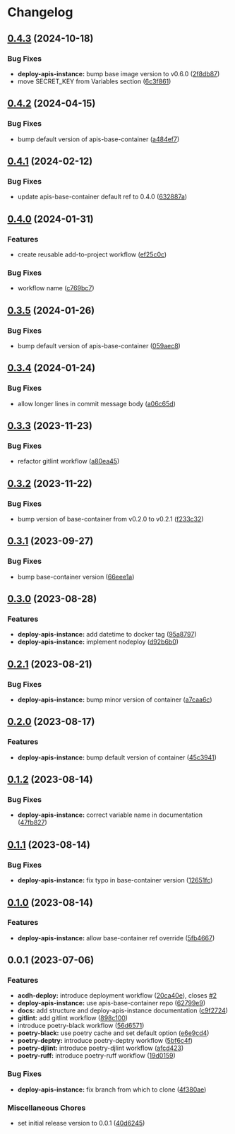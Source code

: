 # Changelog

## [0.4.3](https://github.com/acdh-oeaw/prosnet-workflows/compare/v0.4.2...v0.4.3) (2024-10-18)


### Bug Fixes

* **deploy-apis-instance:** bump base image version to v0.6.0 ([2f8db87](https://github.com/acdh-oeaw/prosnet-workflows/commit/2f8db87d5356bc120a2156f0bbd92866a0ee6faf))
* move SECRET_KEY from Variables section  ([6c3f861](https://github.com/acdh-oeaw/prosnet-workflows/commit/6c3f8614f98626a84be7152326bb01e6a60e44bb))

## [0.4.2](https://github.com/acdh-oeaw/prosnet-workflows/compare/v0.4.1...v0.4.2) (2024-04-15)


### Bug Fixes

* bump default version of apis-base-container ([a484ef7](https://github.com/acdh-oeaw/prosnet-workflows/commit/a484ef7cd9da304e6b1be69d2f2fad59f4262403))

## [0.4.1](https://github.com/acdh-oeaw/prosnet-workflows/compare/v0.4.0...v0.4.1) (2024-02-12)


### Bug Fixes

* update apis-base-container default ref to 0.4.0 ([632887a](https://github.com/acdh-oeaw/prosnet-workflows/commit/632887a7432c9d07da0378c80e10b4a256ccad43))

## [0.4.0](https://github.com/acdh-oeaw/prosnet-workflows/compare/v0.3.5...v0.4.0) (2024-01-31)


### Features

* create reusable add-to-project workflow ([ef25c0c](https://github.com/acdh-oeaw/prosnet-workflows/commit/ef25c0cd9eccf344e4f1206f60f1a2ed96a833aa))


### Bug Fixes

* workflow name ([c769bc7](https://github.com/acdh-oeaw/prosnet-workflows/commit/c769bc733d4339b1ae7c9fc9c64d9d26a296b4d7))

## [0.3.5](https://github.com/acdh-oeaw/prosnet-workflows/compare/v0.3.4...v0.3.5) (2024-01-26)


### Bug Fixes

* bump default version of apis-base-container ([059aec8](https://github.com/acdh-oeaw/prosnet-workflows/commit/059aec8aae260af45cb5244eb4dc3e50b3b60c3a))

## [0.3.4](https://github.com/acdh-oeaw/prosnet-workflows/compare/v0.3.3...v0.3.4) (2024-01-24)


### Bug Fixes

* allow longer lines in commit message body ([a06c65d](https://github.com/acdh-oeaw/prosnet-workflows/commit/a06c65d676ec0ffe3bd096c3150320aad09dc4ff))

## [0.3.3](https://github.com/acdh-oeaw/prosnet-workflows/compare/v0.3.2...v0.3.3) (2023-11-23)


### Bug Fixes

* refactor gitlint workflow ([a80ea45](https://github.com/acdh-oeaw/prosnet-workflows/commit/a80ea45434a64391e49f90c563472c7a758fc46e))

## [0.3.2](https://github.com/acdh-oeaw/prosnet-workflows/compare/v0.3.1...v0.3.2) (2023-11-22)


### Bug Fixes

* bump version of base-container from v0.2.0 to v0.2.1 ([f233c32](https://github.com/acdh-oeaw/prosnet-workflows/commit/f233c3293c2d2deb69868d869367d9c3e1b12280))

## [0.3.1](https://github.com/acdh-oeaw/prosnet-workflows/compare/v0.3.0...v0.3.1) (2023-09-27)


### Bug Fixes

* bump base-container version ([66eee1a](https://github.com/acdh-oeaw/prosnet-workflows/commit/66eee1a03e775010034105507c814736b81c3505))

## [0.3.0](https://github.com/acdh-oeaw/prosnet-workflows/compare/v0.2.1...v0.3.0) (2023-08-28)


### Features

* **deploy-apis-instance:** add datetime to docker tag ([95a8797](https://github.com/acdh-oeaw/prosnet-workflows/commit/95a87975f0414a6701ebab8cf511092b14f94a15))
* **deploy-apis-instance:** implement nodeploy ([d92b6b0](https://github.com/acdh-oeaw/prosnet-workflows/commit/d92b6b0795bf9e28e670ea39a82dae895e69944b))

## [0.2.1](https://github.com/acdh-oeaw/prosnet-workflows/compare/v0.2.0...v0.2.1) (2023-08-21)


### Bug Fixes

* **deploy-apis-instance:** bump minor version of container ([a7caa6c](https://github.com/acdh-oeaw/prosnet-workflows/commit/a7caa6c30c77fc6fd3714cb7342123c7ddca3800))

## [0.2.0](https://github.com/acdh-oeaw/prosnet-workflows/compare/v0.1.2...v0.2.0) (2023-08-17)


### Features

* **deploy-apis-instance:** bump default version of container ([45c3941](https://github.com/acdh-oeaw/prosnet-workflows/commit/45c39415ffe56ff5cf2b08b654998c4996c8d76a))

## [0.1.2](https://github.com/acdh-oeaw/prosnet-workflows/compare/v0.1.1...v0.1.2) (2023-08-14)


### Bug Fixes

* **deploy-apis-instance:** correct variable name in documentation ([47fb827](https://github.com/acdh-oeaw/prosnet-workflows/commit/47fb827f0cb1c41e3494350a1862d7f6fc8b0267))

## [0.1.1](https://github.com/acdh-oeaw/prosnet-workflows/compare/v0.1.0...v0.1.1) (2023-08-14)


### Bug Fixes

* **deploy-apis-instance:** fix typo in base-container version ([12651fc](https://github.com/acdh-oeaw/prosnet-workflows/commit/12651fcfe1a7c937f9309e2ba247c7411796433a))

## [0.1.0](https://github.com/acdh-oeaw/prosnet-workflows/compare/v0.0.1...v0.1.0) (2023-08-14)


### Features

* **deploy-apis-instance:** allow base-container ref override ([5fb4667](https://github.com/acdh-oeaw/prosnet-workflows/commit/5fb4667d4587d490063350fd01f080ce03cfda13))

## 0.0.1 (2023-07-06)


### Features

* **acdh-deploy:** introduce deployment workflow ([20ca40e](https://github.com/acdh-oeaw/prosnet-workflows/commit/20ca40ebcbc331aa5acbcc2786455fd5f06cbf8e)), closes [#2](https://github.com/acdh-oeaw/prosnet-workflows/issues/2)
* **deploy-apis-instance:** use apis-base-container repo ([62799e9](https://github.com/acdh-oeaw/prosnet-workflows/commit/62799e92479b27826e2537ed7826f4dc06228bea))
* **docs:** add structure and deploy-apis-instance documentation ([c9f2724](https://github.com/acdh-oeaw/prosnet-workflows/commit/c9f2724c112abdcfcbdaf98c746902c0ec1f6b35))
* **gitlint:** add gitlint workflow ([898c100](https://github.com/acdh-oeaw/prosnet-workflows/commit/898c10039f70d647b7e904f8cfea7c9d15306d4a))
* introduce poetry-black workflow ([56d6571](https://github.com/acdh-oeaw/prosnet-workflows/commit/56d657151ecf020846fcec6c400a90b2ae3305c2))
* **poetry-black:** use poetry cache and set default option ([e6e9cd4](https://github.com/acdh-oeaw/prosnet-workflows/commit/e6e9cd48066f602120969d0f231022f55b560648))
* **poetry-deptry:** introduce poetry-deptry workflow ([5bf6c4f](https://github.com/acdh-oeaw/prosnet-workflows/commit/5bf6c4fec21963faa3d571202512011ffbaff806))
* **poetry-djlint:** introduce poetry-djlint workflow ([afcd423](https://github.com/acdh-oeaw/prosnet-workflows/commit/afcd423c847343b050b3c73aebc4161ea39bb299))
* **poetry-ruff:** introduce poetry-ruff workflow ([19d0159](https://github.com/acdh-oeaw/prosnet-workflows/commit/19d0159ae8c20c1690404a5ee302f4ae8b1b833b))


### Bug Fixes

* **deploy-apis-instance:** fix branch from which to clone ([4f380ae](https://github.com/acdh-oeaw/prosnet-workflows/commit/4f380ae268e6ccddc8692f3ccfef8a98c8591293))


### Miscellaneous Chores

* set initial release version to 0.0.1 ([40d6245](https://github.com/acdh-oeaw/prosnet-workflows/commit/40d62454109f9ca1464785cbc68d531cfcef266e))
